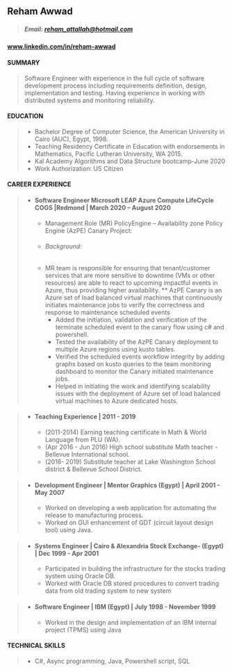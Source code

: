 ## Reham Awwad
 
> ##### Email: reham_attallah@hotmail.com
#### www.linkedin.com/in/reham-awwad
#### SUMMARY
>   Software Engineer with experience in the full cycle of software development process including requirements
>   definition, design, implementation and testing. Having experience in working with distributed systems and
>   monitoring reliability.
#### EDUCATION
>  * Bachelor Degree of Computer Science, the American University in Cairo (AUC), Egypt, 1998.
>  * Teaching Residency Certificate in Education with endorsements in Mathematics, Pacific Lutheran
University, WA 2015.
>  * Kal Academy Algorithms and Data Structure bootcamp-June 2020  
>  * Work Authorization: US Citizen
#### CAREER EXPERIENCE
> * #### Software Engineer Microsoft LEAP Azure Compute LifeCycle COGS |Redmond | March 2020 – August 2020
>   * Management Role (MR) PolicyEngine – Availability zone Policy Engine (AzPE) Canary Project:
>   * ###### Background:
>   * MR team is responsible for ensuring that tenant/customer services that are more sensitive to downtime (VMs or other resources) 
    are able to react to upcoming impactful events in Azure, thus providing higher availability.
>   ** AzPE Canary is an Azure set of load balanced virtual machines that continuously initiates maintenance jobs to verify the correctness and response 
    to maintenance scheduled events 
>     * Added the initiation, validation and verification of the terminate scheduled event to the canary flow using c# and powershell.
>     * Tested the availability of the AzPE Canary deployment to multiple Azure regions using kusto tables.
>     * Verified the scheduled events workflow integrity by adding graphs based on kusto queries to the team monitoring dashboard to monitor the Canary initiated maintenance           jobs.
>     * Helped in initiating the work and identifying scalability issues with the deployment of Azure set of load balanced virtual machines to Azure dedicated hosts.

> * #### Teaching Experience | 2011 - 2019
>     * (2011-2014) Earning teaching certificate in Math & World Language from PLU (WA).
>     * (Apr 2016 - Jun 2016) High school substitute Math teacher - Bellevue International school.
>     * (2016- 2019) Substitute teacher at Lake Washington School district & Bellevue School District.

> * #### Development Engineer | Mentor Graphics (Egypt) | April 2001 - May 2007
>     * Worked on developing a web application for automating the release to manufacturing process.
>     * Worked on GUI enhancement of GDT (circuit layout design tool) using Java.

> * #### Systems Engineer | Cairo & Alexandria Stock Exchange- (Egypt) | Dec 1999 - Apr 2001
>     * Participated in building the infrastructure for the stocks trading system using Oracle DB.
>     * Worked with Oracle DB stored procedures to convert trading data from old trading system to new system 

> * #### Software Engineer | IBM (Egypt) | July 1998 - November 1999
>     * Worked in the design and implementation of an IBM internal project (TPMS) using Java

#### TECHNICAL SKILLS
  >    *  C#, Async programming, Java, Powershell script, SQL
 
